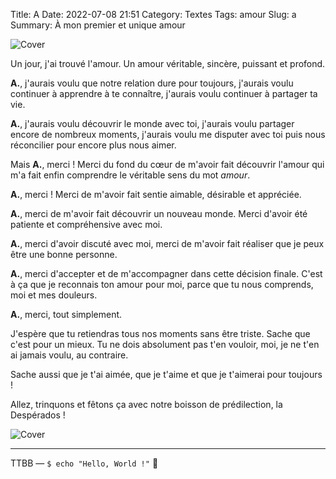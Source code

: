 Title: A
Date: 2022-07-08 21:51
Category: Textes
Tags: amour
Slug: a
Summary: À mon premier et unique amour

![Cover]({static}/images/love.png)

Un jour, j'ai trouvé l'amour. Un amour véritable, sincère, puissant et profond.

**A.**, j'aurais voulu que notre relation dure pour toujours, j'aurais voulu continuer à apprendre à te connaître, j'aurais voulu continuer à partager ta vie.

**A.**, j'aurais voulu découvrir le monde avec toi, j'aurais voulu partager encore de nombreux moments, j'aurais voulu me disputer avec toi puis nous réconcilier pour encore plus nous aimer.

Mais **A.**, merci ! Merci du fond du cœur de m'avoir fait découvrir l'amour qui m'a fait enfin comprendre le véritable sens du mot *amour*.

**A.**, merci ! Merci de m'avoir fait sentie aimable, désirable et appréciée.

**A.**, merci de m'avoir fait découvrir un nouveau monde. Merci d'avoir été patiente et compréhensive avec moi.

**A.**, merci d'avoir discuté avec moi, merci de m'avoir fait réaliser que je peux être une bonne personne.

**A.**, merci d'accepter et de m'accompagner dans cette décision finale. C'est à ça que je reconnais ton amour pour moi, parce que tu nous comprends, moi et mes douleurs.

**A.**, merci, tout simplement.

J'espère que tu retiendras tous nos moments sans être triste. Sache que c'est pour un mieux. Tu ne dois absolument pas t'en vouloir, moi, je ne t'en ai jamais voulu, au contraire.

Sache aussi que je t'ai aimée, que je t'aime et que je t'aimerai pour toujours !

Allez, trinquons et fêtons ça avec notre boisson de prédilection, la Despérados !

![Cover]({static}/images/despe.png)

---
TTBB — `$ echo "Hello, World !"` 🐨
